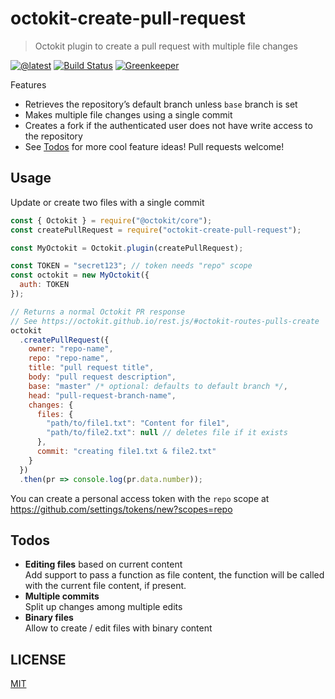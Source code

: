 # octokit-create-pull-request

> Octokit plugin to create a pull request with multiple file changes

[![@latest](https://img.shields.io/npm/v/octokit-create-pull-request.svg)](https://www.npmjs.com/package/octokit-create-pull-request)
[![Build Status](https://travis-ci.com/gr2m/octokit-create-pull-request.svg?branch=master)](https://travis-ci.com/gr2m/octokit-create-pull-request)
[![Greenkeeper](https://badges.greenkeeper.io/gr2m/octokit-create-pull-request.svg)](https://greenkeeper.io/)

Features

- Retrieves the repository’s default branch unless `base` branch is set
- Makes multiple file changes using a single commit
- Creates a fork if the authenticated user does not have write access to the repository
- See [Todos](#todos) for more cool feature ideas! Pull requests welcome!

## Usage

Update or create two files with a single commit

```js
const { Octokit } = require("@octokit/core");
const createPullRequest = require("octokit-create-pull-request");

const MyOctokit = Octokit.plugin(createPullRequest);

const TOKEN = "secret123"; // token needs "repo" scope
const octokit = new MyOctokit({
  auth: TOKEN
});

// Returns a normal Octokit PR response
// See https://octokit.github.io/rest.js/#octokit-routes-pulls-create
octokit
  .createPullRequest({
    owner: "repo-name",
    repo: "repo-name",
    title: "pull request title",
    body: "pull request description",
    base: "master" /* optional: defaults to default branch */,
    head: "pull-request-branch-name",
    changes: {
      files: {
        "path/to/file1.txt": "Content for file1",
        "path/to/file2.txt": null // deletes file if it exists
      },
      commit: "creating file1.txt & file2.txt"
    }
  })
  .then(pr => console.log(pr.data.number));
```

You can create a personal access token with the `repo` scope at https://github.com/settings/tokens/new?scopes=repo

## Todos

- **Editing files** based on current content  
  Add support to pass a function as file content, the function will be called with the current file content, if present.
- **Multiple commits**  
  Split up changes among multiple edits
- **Binary files**  
  Allow to create / edit files with binary content

## LICENSE

[MIT](LICENSE)
